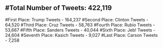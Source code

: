 #Total Number of Tweets: 422,119 
---
#First Place: Trump Tweets - 164,237
#Second Place: Clinton Tweets - 64,520
#Third Place: Cruz Tweets - 58,763
#Fourth Place: Rubio Tweets - 53,667
#Fifth Place: Sanders Tweets - 40,044
#Sixth Place: Jeb! Tweets - 24,604
#Seventh Place: Kasich Tweets - 9,027
#Last Place: Carson Tweets - 7,258
